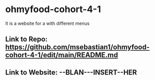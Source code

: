 # ohmyfood-cohort-4-1
It is a website for a with different menus


## Link to Repo: https://github.com/msebastian1/ohmyfood-cohort-4-1/edit/main/README.md

## Link to Website: --BLAN---INSERT--HER
